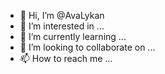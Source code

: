 - 👋 Hi, I’m @AvaLykan
- 👀 I’m interested in ...
- 🌱 I’m currently learning ...
- 💞️ I’m looking to collaborate on ...
- 📫 How to reach me ...

<!---
AvaLykan/AvaLykan is a ✨ special ✨ repository because its `README.md` (this file) appears on your GitHub profile.
You can click the Preview link to take a look at your changes.
--->
